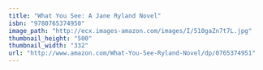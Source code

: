 ```yaml
---
title: "What You See: A Jane Ryland Novel"
isbn: "9780765374950"
image_path: "http://ecx.images-amazon.com/images/I/510gaZn7t7L.jpg"
thumbnail_height: "500"
thumbnail_width: "332"
url: "http://www.amazon.com/What-You-See-Ryland-Novel/dp/0765374951"
---
```

